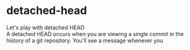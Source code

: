 # detached-head
Let's play with detached HEAD <br/>
A detached HEAD occurs when you are viewing a single commit in the history of a git repository. You'll see a message whenever you 
